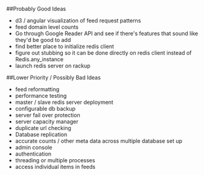 ##Probably Good Ideas

* d3 / angular visualization of feed request patterns
* feed domain level counts
* Go through Google Reader API and see if there's features that sound like they'd be good to add
* find better place to initialize redis client
* figure out stubbing so it can be done directly on redis client instead of Redis.any_instance
* launch redis server on rackup

##Lower Priority / Possibly Bad Ideas

* feed reformatting
* performance testing
* master / slave redis server deployment
* configurable db backup
* server fail over protection
* server capacity manager
* duplicate url checking
* Database replication
* accurate counts / other meta data across multiple database set up
* admin console
* authentication
* threading or multiple processes
* access individual items in feeds